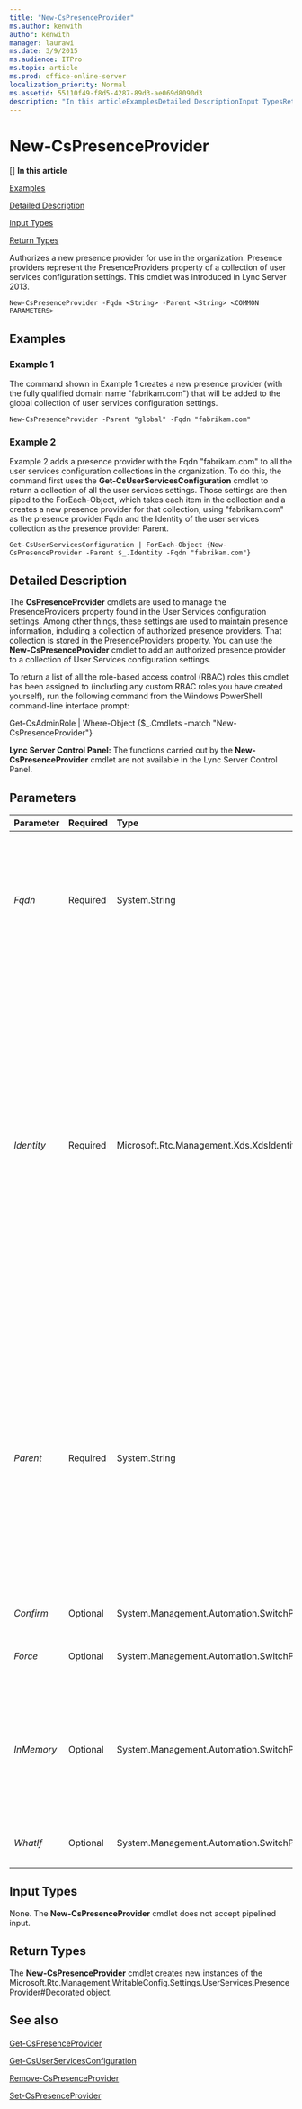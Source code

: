 ```yaml
---
title: "New-CsPresenceProvider"
ms.author: kenwith
author: kenwith
manager: laurawi
ms.date: 3/9/2015
ms.audience: ITPro
ms.topic: article
ms.prod: office-online-server
localization_priority: Normal
ms.assetid: 55110f49-f8d5-4287-89d3-ae069d8090d3
description: "In this articleExamplesDetailed DescriptionInput TypesReturn Types"
---
```


# New-CsPresenceProvider
[]
 **In this article**
  
[Examples](#Examples)
  
[Detailed Description](#DetailedDescription)
  
[Input Types](#InputTypes)
  
[Return Types](#ReturnTypes)
  
Authorizes a new presence provider for use in the organization. Presence providers represent the PresenceProviders property of a collection of user services configuration settings. This cmdlet was introduced in Lync Server 2013.
  
```
New-CsPresenceProvider -Fqdn <String> -Parent <String> <COMMON PARAMETERS>
```

## Examples
<a name="Examples"> </a>

### Example 1

The command shown in Example 1 creates a new presence provider (with the fully qualified domain name "fabrikam.com") that will be added to the global collection of user services configuration settings.
  
```
New-CsPresenceProvider -Parent "global" -Fqdn "fabrikam.com"

```

### Example 2

Example 2 adds a presence provider with the Fqdn "fabrikam.com" to all the user services configuration collections in the organization. To do this, the command first uses the **Get-CsUserServicesConfiguration** cmdlet to return a collection of all the user services settings. Those settings are then piped to the ForEach-Object, which takes each item in the collection and a creates a new presence provider for that collection, using "fabrikam.com" as the presence provider Fqdn and the Identity of the user services collection as the presence provider Parent. 
  
```
Get-CsUserServicesConfiguration | ForEach-Object {New-CsPresenceProvider -Parent $_.Identity -Fqdn "fabrikam.com"}
```

## Detailed Description
<a name="DetailedDescription"> </a>

The **CsPresenceProvider** cmdlets are used to manage the PresenceProviders property found in the User Services configuration settings. Among other things, these settings are used to maintain presence information, including a collection of authorized presence providers. That collection is stored in the PresenceProviders property. You can use the **New-CsPresenceProvider** cmdlet to add an authorized presence provider to a collection of User Services configuration settings. 
  
To return a list of all the role-based access control (RBAC) roles this cmdlet has been assigned to (including any custom RBAC roles you have created yourself), run the following command from the Windows PowerShell command-line interface prompt:
  
Get-CsAdminRole | Where-Object {$_.Cmdlets -match "New-CsPresenceProvider"}
  
 **Lync Server Control Panel:** The functions carried out by the **New-CsPresenceProvider** cmdlet are not available in the Lync Server Control Panel. 
  
## Parameters
<a name="DetailedDescription"> </a>

|**Parameter**|**Required**|**Type**|**Description**|
|:-----|:-----|:-----|:-----|
| _Fqdn_ <br/> |Required  <br/> |System.String  <br/> |Fully qualified domain name for the presence provider. For example:  <br/> -Fqdn "fabrikam.com"  <br/> If you use the Fqdn parameter you must also use the Parent parameter. However, the Fqdn parameter cannot be used in the same command as the Identity parameter.  <br/> Note that FQDNs must be unique at a given scope.  <br/> |
| _Identity_ <br/> |Required  <br/> |Microsoft.Rtc.Management.Xds.XdsIdentity  <br/> |Unique identifier for the new presence provider. The Identity of a presence provider is composed of two parts: the scope (Parent) where the rule has been applied (for example, service:UserServer:atl-cs-001.litwareinc.com) and the provider's fully qualified domain name. To create a new provider at the global scope use syntax similar to this:  <br/> -Identity "global/fabrikam.com"  <br/> To create a provider at the site scope, use syntax like this:  <br/> -Identity "site:Redmond/fabrikam.com"  <br/> To create a provider at the service scope (for the UserServer service only), use syntax similar to this:  <br/> -Parent "UserServer:atl-cs-001.litwareinc.com"  <br/> You cannot use the Identity parameter in the same command as the Fqdn or the Parent parameter.  <br/> |
| _Parent_ <br/> |Required  <br/> |System.String  <br/> |Scope where the new presence provider will be created. To create a new presence provider at the global scope, use syntax similar to this:  <br/> -Parent "global"  <br/> To create a new provider at the site scope use syntax like this:  <br/> -Parent "site:Redmond"  <br/> To create a provider at the service scope (for the UserServer service only), use syntax similar to this:  <br/> -Parent "UserServer:atl-cs-001.litwareinc.com"  <br/> If you use the Parent parameter you must also include the Fqdn parameter. However, the Parent parameter cannot be used in conjunction with the Identity parameter.  <br/> |
| _Confirm_ <br/> |Optional  <br/> |System.Management.Automation.SwitchParameter  <br/> |Prompts you for confirmation before executing the command.  <br/> |
| _Force_ <br/> |Optional  <br/> |System.Management.Automation.SwitchParameter  <br/> |Suppresses the display of any non-fatal error message that might occur when running the command.  <br/> |
| _InMemory_ <br/> |Optional  <br/> |System.Management.Automation.SwitchParameter  <br/> |Creates an object reference without actually committing the object as a permanent change. If you assign the output of this cmdlet called with this parameter to a variable, you can make changes to the properties of the object reference and then commit those changes by calling this cmdlet's matching Set- cmdlet.  <br/> |
| _WhatIf_ <br/> |Optional  <br/> |System.Management.Automation.SwitchParameter  <br/> |Describes what would happen if you executed the command without actually executing the command.  <br/> |
   
## Input Types
<a name="InputTypes"> </a>

None. The **New-CsPresenceProvider** cmdlet does not accept pipelined input. 
  
## Return Types
<a name="ReturnTypes"> </a>

The **New-CsPresenceProvider** cmdlet creates new instances of the Microsoft.Rtc.Management.WritableConfig.Settings.UserServices.PresenceProvider#Decorated object. 
  
## See also
<a name="ReturnTypes"> </a>

#### 

[Get-CsPresenceProvider](get-cspresenceprovider.md)
  
[Get-CsUserServicesConfiguration](get-csuserservicesconfiguration.md)
  
[Remove-CsPresenceProvider](remove-cspresenceprovider.md)
  
[Set-CsPresenceProvider](set-cspresenceprovider.md)

